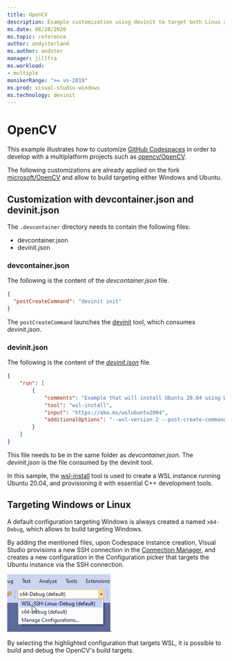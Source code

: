 ```yaml
---
title: OpenCV
description: Example customization using devinit to target both Linux and Windows for the OpenCV repository.
ms.date: 08/28/2020
ms.topic: reference
author: andysterland
ms.author: andster
manager: jillfra
ms.workload:
- multiple
monikerRange: ">= vs-2019"
ms.prod: visual-studio-windows
ms.technology: devinit
---
```

# OpenCV

This example illustrates how to customize [GitHub Codespaces](https://github.com/features/codespaces) in order to develop with a multiplatform projects such as [opencv/OpenCV](https://github.com/opencv/opencv).

The following customizations are already applied on the fork [microsoft/OpenCV](https://github.com/microsoft/opencv) and allow to build targeting either Windows and Ubuntu.

## Customization with devcontainer.json and devinit.json

The `.devcontainer` directory needs to contain the following files:

  * devcontainer.json
  * devinit.json

### devcontainer.json

The following is the content of the _devcontainer.json_ file.

```json
{
  "postCreateCommand": "devinit init"
}
```

The `postCreateCommand` launches the  [devinit](docs\devinit\devinit-and-codespaces.md) tool, which consumes _devinit.json_.


### devinit.json

The following is the content of the [_devinit.json_](devinit-json.md) file.

```json
{
    "run": [
        {
            "comments": "Example that will install Ubuntu 20.04 using WSL2, and configure it with various packages useful for C++ development.",
            "tool": "wsl-install",
            "input": "https://aka.ms/wslubuntu2004",
            "additionalOptions": "--wsl-version 2 --post-create-command 'apt-get update && apt-get install g++ gcc g++-9 gcc-9 cmake gdb ninja-build zip rsync -y'"
        }
    ]
}
```
This file needs to be in the same folder as _devcontainer.json_.
The _devinit.json_ is the file consumed by the devinit tool.

In this sample, the [wsl-install](./tool-wsl-install.md) tool is used to create a WSL instance running Ubuntu 20.04, and provisioning it with essential C++ development tools.
## Targeting Windows or Linux

A default configuration targeting Windows is always created a named `x64-Debug`, which allows to build targeting Windows.

By adding the mentioned files, upon Codespace instance creation, Visual Studio provisions a new SSH connection in the [Connection Manager](https://docs.microsoft.com/en-us/cpp/linux/connect-to-your-remote-linux-computer?view=vs-2019), and creates a new configuration in the Configuration picker that targets the Ubuntu instance via the SSH connection.

![Configuration targeting Ubuntu](.\media\350481fa-9935-4f59-8e76-4e232efd2e08.png).

By selecting the highlighted configuration that targets WSL, it is possible to build and debug the OpenCV's build targets.
